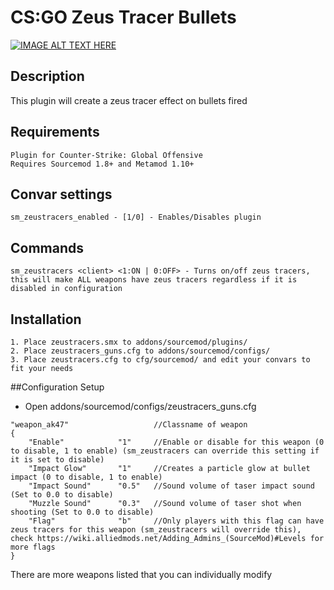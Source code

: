 # CS:GO Zeus Tracer Bullets

[![IMAGE ALT TEXT HERE](http://img.youtube.com/vi/QJzz6oUtAMk/0.jpg)](http://www.youtube.com/watch?v=QJzz6oUtAMk)

## Description
This plugin will create a zeus tracer effect on bullets fired

## Requirements
```
Plugin for Counter-Strike: Global Offensive
Requires Sourcemod 1.8+ and Metamod 1.10+
```

## Convar settings
```
sm_zeustracers_enabled - [1/0] - Enables/Disables plugin
```

## Commands
```
sm_zeustracers <client> <1:ON | 0:OFF> - Turns on/off zeus tracers, this will make ALL weapons have zeus tracers regardless if it is disabled in configuration
```

## Installation
```
1. Place zeustracers.smx to addons/sourcemod/plugins/
2. Place zeustracers_guns.cfg to addons/sourcemod/configs/
3. Place zeustracers.cfg to cfg/sourcemod/ and edit your convars to fit your needs
```

##Configuration Setup
* Open addons/sourcemod/configs/zeustracers_guns.cfg
```
"weapon_ak47"					//Classname of weapon
{
	"Enable"			"1"		//Enable or disable for this weapon (0 to disable, 1 to enable) (sm_zeustracers can override this setting if it is set to disable)
	"Impact Glow"		"1"		//Creates a particle glow at bullet impact (0 to disable, 1 to enable)
	"Impact Sound"		"0.5"	//Sound volume of taser impact sound (Set to 0.0 to disable)
	"Muzzle Sound"		"0.3"	//Sound volume of taser shot when shooting (Set to 0.0 to disable)
	"Flag"				"b"		//Only players with this flag can have zeus tracers for this weapon (sm_zeustracers will override this), check https://wiki.alliedmods.net/Adding_Admins_(SourceMod)#Levels for more flags
}
```
There are more weapons listed that you can individually modify
